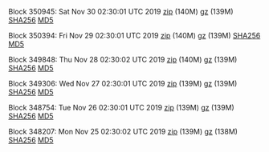 Block 350945: Sat Nov 30 02:30:01 UTC 2019 [zip](https://files.01coin.io/mainnet/2019-11-30/bootstrap.dat.zip) (140M) [gz](https://files.01coin.io/mainnet/2019-11-30/bootstrap.dat.tar.gz) (139M) [SHA256](https://files.01coin.io/mainnet/2019-11-30/sha256.txt) [MD5](https://files.01coin.io/mainnet/2019-11-30/md5.txt)

Block 350394: Fri Nov 29 02:30:01 UTC 2019 [zip](https://files.01coin.io/mainnet/2019-11-29/bootstrap.dat.zip) (140M) [gz](https://files.01coin.io/mainnet/2019-11-29/bootstrap.dat.tar.gz) (139M) [SHA256](https://files.01coin.io/mainnet/2019-11-29/sha256.txt) [MD5](https://files.01coin.io/mainnet/2019-11-29/md5.txt)

Block 349848: Thu Nov 28 02:30:02 UTC 2019 [zip](https://files.01coin.io/mainnet/2019-11-28/bootstrap.dat.zip) (140M) [gz](https://files.01coin.io/mainnet/2019-11-28/bootstrap.dat.tar.gz) (139M) [SHA256](https://files.01coin.io/mainnet/2019-11-28/sha256.txt) [MD5](https://files.01coin.io/mainnet/2019-11-28/md5.txt)

Block 349306: Wed Nov 27 02:30:01 UTC 2019 [zip](https://files.01coin.io/mainnet/2019-11-27/bootstrap.dat.zip) (139M) [gz](https://files.01coin.io/mainnet/2019-11-27/bootstrap.dat.tar.gz) (139M) [SHA256](https://files.01coin.io/mainnet/2019-11-27/sha256.txt) [MD5](https://files.01coin.io/mainnet/2019-11-27/md5.txt)

Block 348754: Tue Nov 26 02:30:01 UTC 2019 [zip](https://files.01coin.io/mainnet/2019-11-26/bootstrap.dat.zip) (139M) [gz](https://files.01coin.io/mainnet/2019-11-26/bootstrap.dat.tar.gz) (139M) [SHA256](https://files.01coin.io/mainnet/2019-11-26/sha256.txt) [MD5](https://files.01coin.io/mainnet/2019-11-26/md5.txt)

Block 348207: Mon Nov 25 02:30:02 UTC 2019 [zip](https://files.01coin.io/mainnet/2019-11-25/bootstrap.dat.zip) (139M) [gz](https://files.01coin.io/mainnet/2019-11-25/bootstrap.dat.tar.gz) (138M) [SHA256](https://files.01coin.io/mainnet/2019-11-25/sha256.txt) [MD5](https://files.01coin.io/mainnet/2019-11-25/md5.txt)
